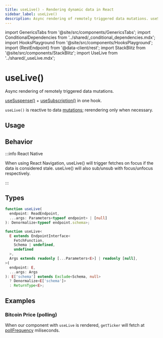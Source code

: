 ```yaml
---
title: useLive() - Rendering dynamic data in React
sidebar_label: useLive()
description: Async rendering of remotely triggered data mutations. useSuspense() + useSubscription() in one hook.
---
```


<head>
  <meta name="docsearch:pagerank" content="10"/>
</head>

import GenericsTabs from '@site/src/components/GenericsTabs';
import ConditionalDependencies from '../shared/\_conditional_dependencies.mdx';
import HooksPlayground from '@site/src/components/HooksPlayground';
import {RestEndpoint} from '@data-client/rest';
import StackBlitz from '@site/src/components/StackBlitz';
import UseLive from '../shared/\_useLive.mdx';

# useLive()

Async rendering of remotely triggered data mutations.

[useSuspense()](./useSuspense.md) + [useSubscription()](./useSubscription.md) in one hook.

`useLive()` is reactive to data [mutations](../getting-started/mutations.md); rerendering only when necessary.

## Usage

<UseLive />

## Behavior

<ConditionalDependencies hook="useLive" />

:::info React Native

When using React Navigation, useLive() will trigger fetches on focus if the data is considered
stale. useLive() will also sub/unsub with focus/unfocus respectively.

:::

## Types

<GenericsTabs>

```typescript
function useLive(
  endpoint: ReadEndpoint,
  ...args: Parameters<typeof endpoint> | [null]
): Denormalize<typeof endpoint.schema>;
```

```typescript
function useLive<
  E extends EndpointInterface<
    FetchFunction,
    Schema | undefined,
    undefined
  >,
  Args extends readonly [...Parameters<E>] | readonly [null],
>(
  endpoint: E,
  ...args: Args
): E['schema'] extends Exclude<Schema, null>
  ? Denormalize<E['schema']>
  : ReturnType<E>;
```

</GenericsTabs>

## Examples

### Bitcoin Price (polling)

When our component with `useLive` is rendered, `getTicker` will fetch at [pollFrequency](/rest/api/RestEndpoint#pollfrequency)
miliseconds.

<StackBlitz app="nextjs" file="resources/Ticker.ts,components/AssetPrice.tsx" initialpath="/crypto" view="both" />

